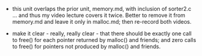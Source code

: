 * this unit overlaps the prior unit, memory.md, with inclusion of sorter2.c ... and thus my video lecture covers it twice.  Better to remove it from memory.md and leave it only in malloc.md; then re-record both videos.

* make it clear - really, really clear - that there should be exactly one call to free() for each pointer returned by malloc() and friends; and zero calls to free() for pointers not produced by malloc() and friends.